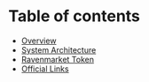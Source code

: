 # Table of contents

* [Overview](README.md)
* [System Architecture](system-architecture.md)
* [Ravenmarket Token](ravenmarket-token.md)
* [Official Links](official-links.md)
